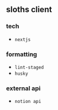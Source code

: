 ## sloths client

### tech

- `nextjs`

### formatting

- `lint-staged`
- `husky`

### external api

- `notion api`
